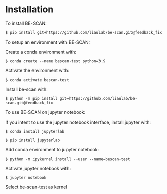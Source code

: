# Installation

To install BE-SCAN:

```console
$ pip install git+https://github.com/liaulab/be-scan.git@feedback_fix
```

To setup an environment with BE-SCAN: 

Create a conda environment with: 
```console
$ conda create --name bescan-test python=3.9
```

Activate the environment with: 
```console
$ conda activate bescan-test 
```

Install be-scan with: 
```console
$ python -m pip install git+https://github.com/liaulab/be-scan.git@feedback_fix
``````

To use BE-SCAN on jupyter notebook:

If you intent to use the jupyter notebook interface, install jupyter with: 
```console
$ conda install jupyterlab
```
```console
$ pip install jupyterlab
```

Add conda environment to jupyter notebook:
```console
$ python -m ipykernel install --user --name=bescan-test
```
Activate jupyter notebook with: 
```console
$ jupyter notebook
```
Select be-scan-test as kernel
